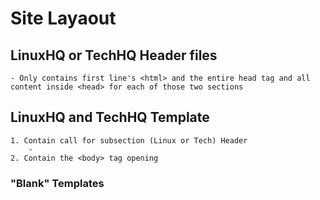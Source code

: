 # Site Layaout
## LinuxHQ or TechHQ Header files 
    - Only contains first line's <html> and the entire head tag and all content inside <head> for each of those two sections 

## LinuxHQ and TechHQ Template 
    1. Contain call for subsection (Linux or Tech) Header 
        - 
    2. Contain the <body> tag opening 

### "Blank" Templates 
